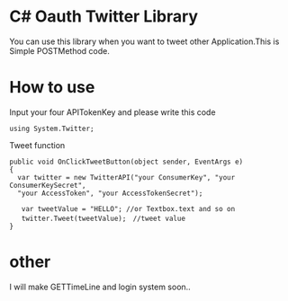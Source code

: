 # C# Oauth Twitter Library
You can use this library when you want to tweet other Application.This is Simple POSTMethod code.
# How to use
Input your four APITokenKey and please write this code

```csharp:sample
using System.Twitter;
```
Tweet function
```csharp:sample
public void OnClickTweetButton(object sender, EventArgs e)
{
  var twitter = new TwitterAPI("your ConsumerKey", "your ConsumerKeySecret",
  "your AccessToken", "your AccessTokenSecret");

   var tweetValue = "HELLO"; //or Textbox.text and so on
   twitter.Tweet(tweetValue);　//tweet value
}
```
            
# other
I will make GETTimeLine and login system soon..
